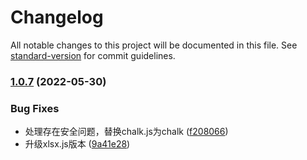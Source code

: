 # Changelog

All notable changes to this project will be documented in this file. See [standard-version](https://github.com/conventional-changelog/standard-version) for commit guidelines.

### [1.0.7](https://github.com/dcharlie123/xlsxtojson_dch/compare/v1.0.6...v1.0.7) (2022-05-30)


### Bug Fixes

* 处理存在安全问题，替换chalk.js为chalk ([f208066](https://github.com/dcharlie123/xlsxtojson_dch/commit/f208066a718725ed314d461ecf62c6517aaa3717))
* 升级xlsx.js版本 ([9a41e28](https://github.com/dcharlie123/xlsxtojson_dch/commit/9a41e28edb8f61e84a1b6900e123dac3d81090fb))
